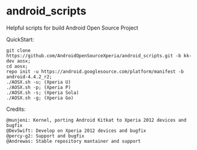 android_scripts
===============

Helpful scripts for build Android Open Source Project

QuickStart:

    git clone https://github.com/AndroidOpenSourceXperia/android_scripts.git -b kk-dev aosx;
    cd aosx;
    repo init -u https://android.googlesource.com/platform/manifest -b android-4.4.2_r2;
    ./AOSX.sh -u; (Xperia U)
    ./AOSX.sh -p; (Xperia P)   
    ./AOSX.sh -s; (Xperia Sola)
    ./AOSX.sh -g; (Xperia Go) 
    
Credits:
    
    @munjeni: Kernel, porting Android Kitkat to Xperia 2012 devices and bugfix
    @DevSwift: Develop on Xperia 2012 devices and bugfix
    @percy-g2: Support and bugfix
    @Andrewas: Stable repository mantainer and support
